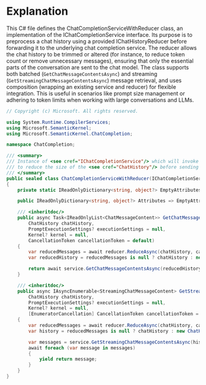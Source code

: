 # Explanation

This C# file defines the ChatCompletionServiceWithReducer class, an implementation of the IChatCompletionService interface. Its purpose is to preprocess a chat history using a provided IChatHistoryReducer before forwarding it to the underlying chat completion service. The reducer allows the chat history to be trimmed or altered (for instance, to reduce token count or remove unnecessary messages), ensuring that only the essential parts of the conversation are sent to the chat model. The class supports both batched (`GetChatMessageContentsAsync`) and streaming (`GetStreamingChatMessageContentsAsync`) message retrieval, and uses composition (wrapping an existing service and reducer) for flexible integration. This is useful in scenarios like prompt size management or adhering to token limits when working with large conversations and LLMs.

```csharp
// Copyright (c) Microsoft. All rights reserved.

using System.Runtime.CompilerServices;
using Microsoft.SemanticKernel;
using Microsoft.SemanticKernel.ChatCompletion;

namespace ChatCompletion;

/// <summary>
/// Instance of <see cref="IChatCompletionService"/> which will invoke a delegate
/// to reduce the size of the <see cref="ChatHistory"/> before sending it to the model.
/// </summary>
public sealed class ChatCompletionServiceWithReducer(IChatCompletionService service, IChatHistoryReducer reducer) : IChatCompletionService
{
    private static IReadOnlyDictionary<string, object?> EmptyAttributes { get; } = new Dictionary<string, object?>();

    public IReadOnlyDictionary<string, object?> Attributes => EmptyAttributes;

    /// <inheritdoc/>
    public async Task<IReadOnlyList<ChatMessageContent>> GetChatMessageContentsAsync(
        ChatHistory chatHistory,
        PromptExecutionSettings? executionSettings = null,
        Kernel? kernel = null,
        CancellationToken cancellationToken = default)
    {
        var reducedMessages = await reducer.ReduceAsync(chatHistory, cancellationToken).ConfigureAwait(false);
        var reducedHistory = reducedMessages is null ? chatHistory : new ChatHistory(reducedMessages);

        return await service.GetChatMessageContentsAsync(reducedHistory, executionSettings, kernel, cancellationToken).ConfigureAwait(false);
    }

    /// <inheritdoc/>
    public async IAsyncEnumerable<StreamingChatMessageContent> GetStreamingChatMessageContentsAsync(
        ChatHistory chatHistory,
        PromptExecutionSettings? executionSettings = null,
        Kernel? kernel = null,
        [EnumeratorCancellation] CancellationToken cancellationToken = default)
    {
        var reducedMessages = await reducer.ReduceAsync(chatHistory, cancellationToken).ConfigureAwait(false);
        var history = reducedMessages is null ? chatHistory : new ChatHistory(reducedMessages);

        var messages = service.GetStreamingChatMessageContentsAsync(history, executionSettings, kernel, cancellationToken);
        await foreach (var message in messages)
        {
            yield return message;
        }
    }
}
```